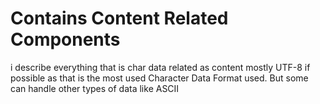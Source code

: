 # Contains Content Related Components
i describe everything that is char data related as content mostly UTF-8 if possible as that is the most used Character Data Format used.
But some can handle other types of data like ASCII

